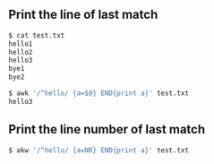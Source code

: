 ## Print the line of last match

```bash
$ cat test.txt
hello1
hello2
hello3
bye1
bye2

$ awk '/^hello/ {a=$0} END{print a}' test.txt
hello3
```


## Print the line number of last match

```bash
$ akw '/^hello/ {a=NR} END{print a}' test.txt
```